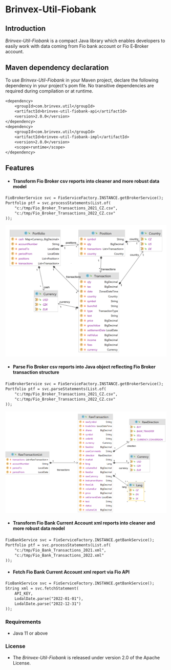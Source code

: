 # Brinvex-Util-Fiobank

## Introduction

_Brinvex-Util-Fiobank_ is a compact Java library which enables developers 
to easily work with data coming from Fio bank account or Fio E&#x2011;Broker account.

## Maven dependency declaration
To use _Brinvex-Util-Fiobank_ in your Maven project, declare the following dependency in your project's pom file. 
No transitive dependencies are required during compilation or at runtime.
````
<dependency>
    <groupId>com.brinvex.util</groupId>
    <artifactId>brinvex-util-fiobank-api</artifactId>
    <version>2.0.0</version>
</dependency>
<dependency>
    <groupId>com.brinvex.util</groupId>
    <artifactId>brinvex-util-fiobank-impl</artifactId>
    <version>2.0.0</version>
    <scope>runtime</scope>
</dependency>
````
## Features

- #### Transform Fio Broker csv reports into cleaner and more robust data model

````
FioBrokerService svc = FioServiceFactory.INSTANCE.getBrokerService();
Portfolio ptf = svc.processStatements(List.of(
    "c:/tmp/Fio_Broker_Transactions_2021_CZ.csv",    
    "c:/tmp/Fio_Broker_Transactions_2022_CZ.csv"   
));
````
![Datamodel diagram](diagrams/datamodel_5.png)

- #### Parse Fio Broker csv reports into Java object reflecting Fio Broker transaction structure
````
FioBrokerService svc = FioServiceFactory.INSTANCE.getBrokerService();
Portfolio ptf = svc.parseStatements(List.of(
    "c:/tmp/Fio_Broker_Transactions_2021_CZ.csv",    
    "c:/tmp/Fio_Broker_Transactions_2022_CZ.csv"   
));
````
![Datamodel diagram](diagrams/datamodel_4.png)

- #### Transform Fio Bank Current Account xml reports into cleaner and more robust data model
````
FioBankService svc = FioServiceFactory.INSTANCE.getBankService();
Portfolio ptf = svc.processStatements(List.of(
    "c:/tmp/Fio_Bank_Transactions_2021.xml",  
    "c:/tmp/Fio_Bank_Transactions_2022.xml"  
));
````

- #### Fetch Fio Bank Current Account xml report via Fio API
````
FioBankService svc = FioServiceFactory.INSTANCE.getBankService();
String xml = svc.fetchStatement(
    API_KEY, 
    LodalDate.parse("2022-01-01"),
    LodalDate.parse("2022-12-31")  
));
````


### Requirements
- Java 11 or above

### License

- The _Brinvex-Util-Fiobank_ is released under version 2.0 of the Apache License.
